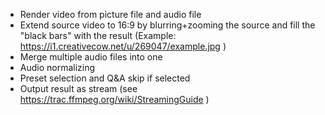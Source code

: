 - Render video from picture file and audio file
- Extend source video to 16:9 by blurring+zooming the source and fill the "black bars" with the result (Example: https://i1.creativecow.net/u/269047/example.jpg )
- Merge multiple audio files into one
- Audio normalizing
- Preset selection and Q&A skip if selected
- Output result as stream (see https://trac.ffmpeg.org/wiki/StreamingGuide )
